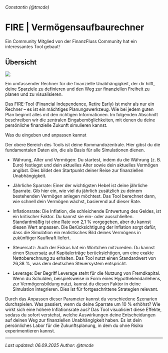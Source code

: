 ###### Constantin (@tmcde)

# FIRE | Vermögensaufbaurechner

Ein Community Mitglied von der FinanzFluss Community hat ein interessantes Tool gebaut!

## Übersicht

![](https://i.imgur.com/db7MIBi.png)

Ein umfassender Rechner für die finanzielle Unabhängigkeit, der dir hilft, deine Sparziele zu definieren und den Weg zur finanziellen Freiheit zu planen und zu visualisieren.

Das FIRE-Tool (Financial Independence, Retire Early) ist mehr als nur ein Rechner – es ist ein mächtiges Planungswerkzeug. Wie bei jedem guten Plan beginnt alles mit den richtigen Informationen. Im folgenden Abschnitt beschreiben wir die zentralen Eingabemöglichkeiten, mit denen du deine persönliche finanzielle Zukunft simulieren kannst.

Was du eingeben und anpassen kannst

Der obere Bereich des Tools ist deine Kommandozentrale. Hier gibst du die fundamentalen Daten ein, die als Basis für alle Simulationen dienen.

- Währung, Alter und Vermögen: Du startest, indem du die Währung (z. B. Euro) festlegst und dein aktuelles Alter sowie dein aktuelles Vermögen angibst. Dies bildet den Startpunkt deiner Reise zur finanziellen Unabhängigkeit.

- Jährliche Sparrate: Einer der wichtigsten Hebel ist deine jährliche Sparrate. Gib hier ein, wie viel du jährlich zusätzlich zu deinem bestehenden Vermögen anlegen möchtest. Das Tool berechnet dann, wie schnell dein Vermögen wächst, basierend auf dieser Rate.

- Inflationsrate: Die Inflation, die schleichende Entwertung des Geldes, ist ein kritischer Faktor. Du kannst sie ein- oder ausschließen. Standardmäßig ist eine Rate von 2,1 % vorgegeben, aber du kannst diesen Wert anpassen. Die Berücksichtigung der Inflation sorgt dafür, dass die Simulation ein realistisches Bild deines Vermögens in zukünftiger Kaufkraft liefert.

- Steuersatz: Auch der Fiskus hat ein Wörtchen mitzureden. Du kannst einen Steuersatz auf Kapitalerträge berücksichtigen, um eine exakte Nettoberechnung zu erhalten. Das Tool nutzt einen Standardwert von 26,38 %, was dem deutschen Steuersystem entspricht.

- Leverage: Der Begriff Leverage steht für die Nutzung von Fremdkapital. Wenn du Schulden, beispielsweise in Form eines Hypothekendarlehens, zur Vermögensbildung nutzt, kannst du diesen Faktor in deine Simulation integrieren. Dies ist für fortgeschrittene Strategien relevant.

Durch das Anpassen dieser Parameter kannst du verschiedene Szenarien durchspielen. Was passiert, wenn du deine Sparrate um 10 % erhöhst? Wie wirkt sich eine höhere Inflationsrate aus? Das Tool visualisiert diese Effekte, sodass du sofort verstehst, welche Auswirkungen deine Entscheidungen auf deinen Weg zur finanziellen Unabhängigkeit haben. Es ist dein persönliches Labor für die Zukunftsplanung, in dem du ohne Risiko experimentieren kannst.



---

*Last updated: 06.09.2025*
*Author: @tmcde*
